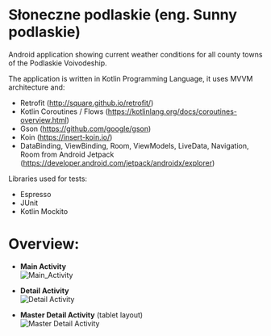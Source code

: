 # Słoneczne podlaskie (eng. Sunny podlaskie)
Android application showing current weather conditions for all county towns of the Podlaskie Voivodeship.

The application is written in Kotlin Programming Language, it uses MVVM architecture and:
* Retrofit (http://square.github.io/retrofit/)
* Kotlin Coroutines / Flows (https://kotlinlang.org/docs/coroutines-overview.html)
* Gson (https://github.com/google/gson)
* Koin (https://insert-koin.io/)
* DataBinding, ViewBinding, Room, ViewModels, LiveData, Navigation, Room from Android Jetpack (https://developer.android.com/jetpack/androidx/explorer)

Libraries used for tests:
* Espresso
* JUnit
* Kotlin Mockito

# Overview:
* **Main Activity** <br />
![Main_Activity](https://user-images.githubusercontent.com/6349242/27512235-5af7460e-593a-11e7-9e7d-6c200a2ae19d.png)

* **Detail Activity** <br />
![Detail Activity](https://user-images.githubusercontent.com/6349242/27512236-5af7ab8a-593a-11e7-83fb-934a406b9831.png)

* **Master Detail Activity** (tablet layout) <br />
![Master Detail Activity](https://user-images.githubusercontent.com/6349242/27512234-5af6daa2-593a-11e7-98a8-179cd562cf65.png)
